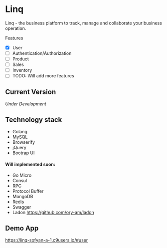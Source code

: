 # Linq
Linq - the business platform to track, manage and collaborate your business operation.

Features
- [x] User
- [ ] Authentication/Authorization 
- [ ] Product
- [ ] Sales
- [ ] Inventory
- [ ] TODO: Will add more features

## Current Version
_Under Development_

## Technology stack
- Golang 
- MySQL
- Browserify
- jQuery
- Bootrap UI

#### Will implemented soon:
- Go Micro
- Consul
- RPC
- Protocol Buffer
- MongoDB
- Redis
- Swagger
- Ladon https://github.com/ory-am/ladon

## Demo App
https://linq-sofyan-a-1.c9users.io/#user
